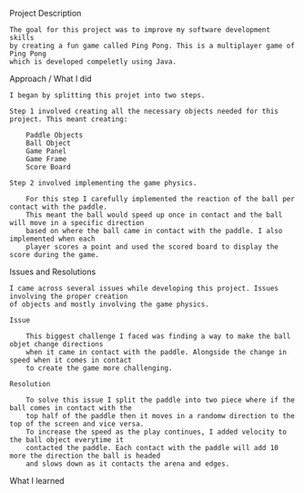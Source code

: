 Project Description

    The goal for this project was to improve my software development skills 
    by creating a fun game called Ping Pong. This is a multiplayer game of Ping Pong 
    which is developed compeletly using Java.


Approach / What I did

    I began by splitting this projet into two steps. 
    
    Step 1 involved creating all the necessary objects needed for this project. This meant creating:

        Paddle Objects 
        Ball Object
        Game Panel
        Game Frame
        Score Board

    Step 2 involved implementing the game physics.

        For this step I carefully implemented the reaction of the ball per contact with the paddle. 
        This meant the ball would speed up once in contact and the ball will move in a specific direction 
        based on where the ball came in contact with the paddle. I also implemented when each 
        player scores a point and used the scored board to display the score during the game.

    

Issues and Resolutions

    I came across several issues while developing this project. Issues involving the proper creation 
    of objects and mostly involving the game physics. 
    
    Issue

        This biggest challenge I faced was finding a way to make the ball objet change directions 
        when it came in contact with the paddle. Alongside the change in speed when it comes in contact 
        to create the game more challenging.

    Resolution

        To solve this issue I split the paddle into two piece where if the ball comes in contact with the 
        top half of the paddle then it moves in a randomw direction to the top of the screen and vice versa. 
        To increase the speed as the play continues, I added velocity to the ball object everytime it 
        contacted the paddle. Each contact with the paddle will add 10 more the direction the ball is headed 
        and slows down as it contacts the arena and edges. 
    

What I learned







